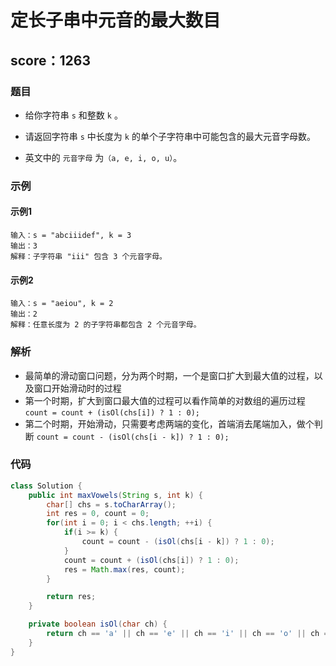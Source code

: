 # **定长子串中元音的最大数目**
## score：1263
### 题目
- 给你字符串 `s` 和整数 `k` 。

- 请返回字符串 `s` 中长度为 `k` 的单个子字符串中可能包含的最大元音字母数。

- 英文中的 `元音字母` 为`（a, e, i, o, u）`。
### 示例
#### 示例1
    输入：s = "abciiidef", k = 3   
    输出：3
    解释：子字符串 "iii" 包含 3 个元音字母。
#### 示例2
    输入：s = "aeiou", k = 2
    输出：2
    解释：任意长度为 2 的子字符串都包含 2 个元音字母。
### 解析
- 最简单的滑动窗口问题，分为两个时期，一个是窗口扩大到最大值的过程，以及窗口开始滑动时的过程
- 第一个时期，扩大到窗口最大值的过程可以看作简单的对数组的遍历过程 `count = count + (isOl(chs[i]) ? 1 : 0);`
- 第二个时期，开始滑动，只需要考虑两端的变化，首端消去尾端加入，做个判断 `count = count - (isOl(chs[i - k]) ? 1 : 0);`
### 代码
``` java
class Solution {
    public int maxVowels(String s, int k) {
        char[] chs = s.toCharArray();
        int res = 0, count = 0;
        for(int i = 0; i < chs.length; ++i) {
            if(i >= k) {
                count = count - (isOl(chs[i - k]) ? 1 : 0);
            } 
            count = count + (isOl(chs[i]) ? 1 : 0);
            res = Math.max(res, count);
        }

        return res;
    }

    private boolean isOl(char ch) {
        return ch == 'a' || ch == 'e' || ch == 'i' || ch == 'o' || ch == 'u';
    }
}
```
